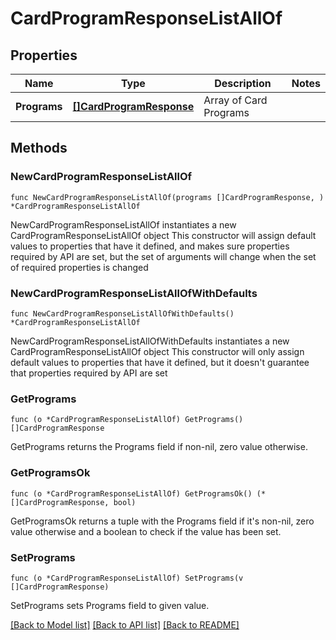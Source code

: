# CardProgramResponseListAllOf

## Properties

Name | Type | Description | Notes
------------ | ------------- | ------------- | -------------
**Programs** | [**[]CardProgramResponse**](CardProgramResponse.md) | Array of Card Programs | 

## Methods

### NewCardProgramResponseListAllOf

`func NewCardProgramResponseListAllOf(programs []CardProgramResponse, ) *CardProgramResponseListAllOf`

NewCardProgramResponseListAllOf instantiates a new CardProgramResponseListAllOf object
This constructor will assign default values to properties that have it defined,
and makes sure properties required by API are set, but the set of arguments
will change when the set of required properties is changed

### NewCardProgramResponseListAllOfWithDefaults

`func NewCardProgramResponseListAllOfWithDefaults() *CardProgramResponseListAllOf`

NewCardProgramResponseListAllOfWithDefaults instantiates a new CardProgramResponseListAllOf object
This constructor will only assign default values to properties that have it defined,
but it doesn't guarantee that properties required by API are set

### GetPrograms

`func (o *CardProgramResponseListAllOf) GetPrograms() []CardProgramResponse`

GetPrograms returns the Programs field if non-nil, zero value otherwise.

### GetProgramsOk

`func (o *CardProgramResponseListAllOf) GetProgramsOk() (*[]CardProgramResponse, bool)`

GetProgramsOk returns a tuple with the Programs field if it's non-nil, zero value otherwise
and a boolean to check if the value has been set.

### SetPrograms

`func (o *CardProgramResponseListAllOf) SetPrograms(v []CardProgramResponse)`

SetPrograms sets Programs field to given value.



[[Back to Model list]](../README.md#documentation-for-models) [[Back to API list]](../README.md#documentation-for-api-endpoints) [[Back to README]](../README.md)



